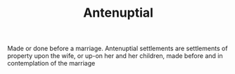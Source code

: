 ---
title: Antenuptial
letter: A
permalink: "/definitions/antenuptial.html"
body: Made or done before a marriage. Antenuptial settlements are settlements of property
  upon the wife, or up-on her and her children, made before and in contemplation of
  the marriage
published_at: '2018-07-07'
source: Black's Law Dictionary
layout: post
---